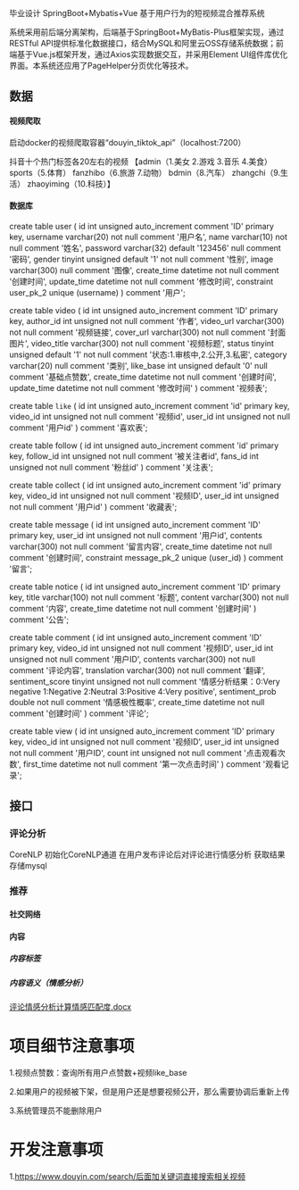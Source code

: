 毕业设计
SpringBoot+Mybatis+Vue
基于用户行为的短视频混合推荐系统

系统采用前后端分离架构，后端基于SpringBoot+MyBatis-Plus框架实现，通过RESTful API提供标准化数据接口，结合MySQL和阿里云OSS存储系统数据；前端基于Vue.js框架开发，通过Axios实现数据交互，并采用Element UI组件库优化界面。本系统还应用了PageHelper分页优化等技术。

## 数据

#### 视频爬取
启动docker的视频爬取容器“douyin_tiktok_api”（localhost:7200）

抖音十个热门标签各20左右的视频
【admin（1.美女 2.游戏 3.音乐 4.美食） 
sports（5.体育） 
fanzhibo（6.旅游 7.动物） 
bdmin（8.汽车） 
zhangchi（9.生活） 
zhaoyiming（10.科技）】



#### 数据库
create table user
(
id          int unsigned auto_increment comment 'ID'
primary key,
username    varchar(20)                       not null comment '用户名',
name        varchar(10)                       not null comment '姓名',
password    varchar(32)      default '123456' null comment '密码',
gender      tinyint unsigned default '1'      not null comment '性别',
image       varchar(300)                      null comment '图像',
create_time datetime                          not null comment '创建时间',
update_time datetime                          not null comment '修改时间',
constraint user_pk_2
unique (username)
)
comment '用户';

create table video
(
id          int unsigned auto_increment comment 'ID'
primary key,
author_id   int unsigned                 not null comment '作者',
video_url   varchar(300)                 not null comment '视频链接',
cover_url   varchar(300)                 not null comment '封面图片',
video_title varchar(300)                 not null comment '视频标题',
status      tinyint unsigned default '1' not null comment '状态:1.审核中,2.公开,3.私密',
category    varchar(20)                  null comment '类别',
like_base   int unsigned     default '0' null comment '基础点赞数',
create_time datetime                     not null comment '创建时间',
update_time datetime                     not null comment '修改时间'
)
comment '视频表';

create table `like`
(
id       int unsigned auto_increment comment 'id'
primary key,
video_id int unsigned not null comment '视频id',
user_id  int unsigned not null comment '用户id'
)
comment '喜欢表';

create table follow
(
id        int unsigned auto_increment comment 'id'
primary key,
follow_id int unsigned not null comment '被关注者id',
fans_id   int unsigned not null comment '粉丝id'
)
comment '关注表';

create table collect
(
id       int unsigned auto_increment comment 'id'
primary key,
video_id int unsigned not null comment '视频ID',
user_id  int unsigned not null comment '用户id'
)
comment '收藏表';

create table message
(
id          int unsigned auto_increment comment 'ID'
primary key,
user_id     int unsigned not null comment '用户id',
contents    varchar(300) not null comment '留言内容',
create_time datetime     not null comment '创建时间',
constraint message_pk_2
unique (user_id)
)
comment '留言';

create table notice
(
id          int unsigned auto_increment comment 'ID'
primary key,
title       varchar(100) not null comment '标题',
content     varchar(300) not null comment '内容',
create_time datetime     not null comment '创建时间'
)
comment '公告';

create table comment
(
id              int unsigned auto_increment comment 'ID'
primary key,
video_id        int unsigned     not null comment '视频ID',
user_id         int unsigned     not null comment '用户ID',
contents        varchar(300)     not null comment '评论内容',
translation     varchar(300)     not null comment '翻译',
sentiment_score tinyint unsigned not null comment '情感分析结果：0:Very negative 1:Negative 2:Neutral 3:Positive 4:Very positive',
sentiment_prob  double           not null comment '情感极性概率',
create_time     datetime         not null comment '创建时间'
)
comment '评论';

create table view
(
id         int unsigned auto_increment comment 'ID'
primary key,
video_id   int unsigned not null comment '视频ID',
user_id    int unsigned not null comment '用户ID',
count      int unsigned not null comment '点击观看次数',
first_time datetime     not null comment '第一次点击时间'
)
comment '观看记录';




## 接口

### 评论分析
CoreNLP
初始化CoreNLP通道
在用户发布评论后对评论进行情感分析
获取结果存储mysql


### 推荐
#### 社交网络


#### 内容
##### 内容标签
##### 内容语义（情感分析）
[评论情感分析计算情感匹配度.docx](../../../2021.9-2025.7%20%E6%AD%A6%E6%B1%89%E7%A7%91%E6%8A%80%E5%A4%A7%E5%AD%A6%E6%9C%AC%E7%A7%91/%E6%AF%95%E4%B8%9A%E8%AE%BE%E8%AE%A1/%E6%AF%95%E4%B8%9A%E8%AE%BA%E6%96%87/%E4%BD%BF%E7%94%A8%E5%85%AC%E5%BC%8F%E5%8F%82%E8%80%83/%E8%AF%84%E8%AE%BA%E6%83%85%E6%84%9F%E5%88%86%E6%9E%90%E8%AE%A1%E7%AE%97%E6%83%85%E6%84%9F%E5%8C%B9%E9%85%8D%E5%BA%A6.docx)

# 项目细节注意事项
1.视频点赞数：查询所有用户点赞数+视频like_base

2.如果用户的视频被下架，但是用户还是想要视频公开，那么需要协调后重新上传

3.系统管理员不能删除用户



# 开发注意事项
1.https://www.douyin.com/search/后面加关键词直接搜索相关视频
